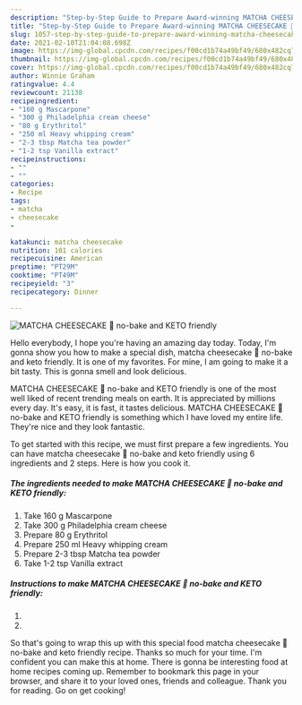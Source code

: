 ```yaml
---
description: "Step-by-Step Guide to Prepare Award-winning MATCHA CHEESECAKE 🌿 no-bake and KETO friendly"
title: "Step-by-Step Guide to Prepare Award-winning MATCHA CHEESECAKE 🌿 no-bake and KETO friendly"
slug: 1057-step-by-step-guide-to-prepare-award-winning-matcha-cheesecake-no-bake-and-keto-friendly
date: 2021-02-10T21:04:08.698Z
image: https://img-global.cpcdn.com/recipes/f00cd1b74a49bf49/680x482cq70/matcha-cheesecake-🌿-no-bake-and-keto-friendly-recipe-main-photo.jpg
thumbnail: https://img-global.cpcdn.com/recipes/f00cd1b74a49bf49/680x482cq70/matcha-cheesecake-🌿-no-bake-and-keto-friendly-recipe-main-photo.jpg
cover: https://img-global.cpcdn.com/recipes/f00cd1b74a49bf49/680x482cq70/matcha-cheesecake-🌿-no-bake-and-keto-friendly-recipe-main-photo.jpg
author: Winnie Graham
ratingvalue: 4.4
reviewcount: 21138
recipeingredient:
- "160 g Mascarpone"
- "300 g Philadelphia cream cheese"
- "80 g Erythritol"
- "250 ml Heavy whipping cream"
- "2-3 tbsp Matcha tea powder"
- "1-2 tsp Vanilla extract"
recipeinstructions:
- ""
- ""
categories:
- Recipe
tags:
- matcha
- cheesecake
- 

katakunci: matcha cheesecake  
nutrition: 101 calories
recipecuisine: American
preptime: "PT29M"
cooktime: "PT49M"
recipeyield: "3"
recipecategory: Dinner

---
```



![MATCHA CHEESECAKE 🌿 no-bake and KETO friendly](https://img-global.cpcdn.com/recipes/f00cd1b74a49bf49/680x482cq70/matcha-cheesecake-🌿-no-bake-and-keto-friendly-recipe-main-photo.jpg)

Hello everybody, I hope you're having an amazing day today. Today, I'm gonna show you how to make a special dish, matcha cheesecake 🌿 no-bake and keto friendly. It is one of my favorites. For mine, I am going to make it a bit tasty. This is gonna smell and look delicious.



MATCHA CHEESECAKE 🌿 no-bake and KETO friendly is one of the most well liked of recent trending meals on earth. It is appreciated by millions every day. It's easy, it is fast, it tastes delicious. MATCHA CHEESECAKE 🌿 no-bake and KETO friendly is something which I have loved my entire life. They're nice and they look fantastic.


To get started with this recipe, we must first prepare a few ingredients. You can have matcha cheesecake 🌿 no-bake and keto friendly using 6 ingredients and 2 steps. Here is how you cook it.

<!--inarticleads1-->

##### The ingredients needed to make MATCHA CHEESECAKE 🌿 no-bake and KETO friendly:

1. Take 160 g Mascarpone
1. Take 300 g Philadelphia cream cheese
1. Prepare 80 g Erythritol
1. Prepare 250 ml Heavy whipping cream
1. Prepare 2-3 tbsp Matcha tea powder
1. Take 1-2 tsp Vanilla extract




<!--inarticleads2-->

##### Instructions to make MATCHA CHEESECAKE 🌿 no-bake and KETO friendly:

1. 
1. 




So that's going to wrap this up with this special food matcha cheesecake 🌿 no-bake and keto friendly recipe. Thanks so much for your time. I'm confident you can make this at home. There is gonna be interesting food at home recipes coming up. Remember to bookmark this page in your browser, and share it to your loved ones, friends and colleague. Thank you for reading. Go on get cooking!
